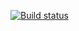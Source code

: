 [![Build status](https://ci.appveyor.com/api/projects/status/d9tchnpwtakdvdcd/branch/main?svg=true)](https://ci.appveyor.com/project/aaskripkina/api-ci1-2/branch/main)